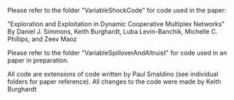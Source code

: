 Please refer to the folder "VariableShockCode" for code used in the paper:

"Exploration and Exploitation in Dynamic Cooperative Multiplex Networks"
By Daniel J. Simmons, Keith Burghardt, Luba Levin-Banchik, Michelle C. Phillips, and Zeev Maoz

Please refer to the folder "VariableSpilloverAndAltruist" for code used in an paper in preparation. 

All code are extensions of code written by Paul Smaldino (see individual folders for paper reference). 
All changes to the code were made by Keith Burghardt
